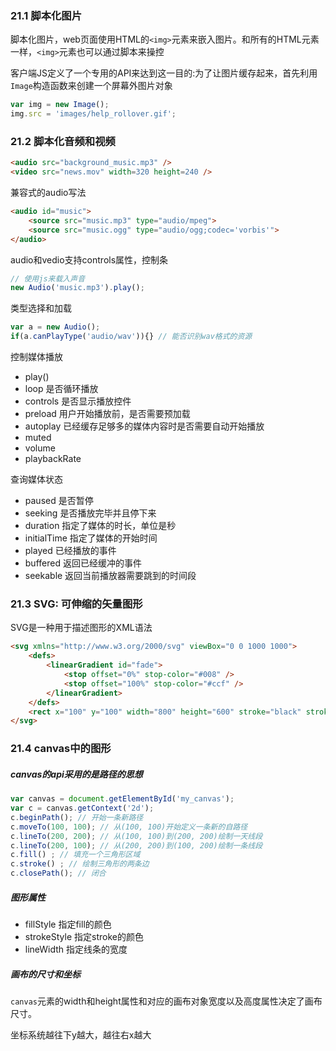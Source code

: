 ### 21.1 脚本化图片
脚本化图片，web页面使用HTML的`<img>`元素来嵌入图片。和所有的HTML元素一样，`<img>`元素也可以通过脚本来操控

客户端JS定义了一个专用的API来达到这一目的:为了让图片缓存起来，首先利用`Image`构造函数来创建一个屏幕外图片对象

```js
var img = new Image();
img.src = 'images/help_rollover.gif';
```

### 21.2 脚本化音频和视频

```html
<audio src="background_music.mp3" />
<video src="news.mov" width=320 height=240 />
```

兼容式的audio写法

```html
<audio id="music">
    <source src="music.mp3" type="audio/mpeg">
    <source src="music.ogg" type="audio/ogg;codec='vorbis'">
</audio>
```

audio和vedio支持controls属性，控制条

```js
// 使用js来载入声音
new Audio('music.mp3').play();
```

类型选择和加载

```js
var a = new Audio();
if(a.canPlayType('audio/wav')){} // 能否识别wav格式的资源
```

控制媒体播放
- play()
- loop 是否循环播放
- controls 是否显示播放控件
- preload 用户开始播放前，是否需要预加载
- autoplay 已经缓存足够多的媒体内容时是否需要自动开始播放
- muted
- volume
- playbackRate

查询媒体状态
- paused 是否暂停
- seeking 是否播放完毕并且停下来
- duration 指定了媒体的时长，单位是秒
- initialTime 指定了媒体的开始时间
- played 已经播放的事件
- buffered 返回已经缓冲的事件
- seekable 返回当前播放器需要跳到的时间段

### 21.3 SVG: 可伸缩的矢量图形
SVG是一种用于描述图形的XML语法

```html
<svg xmlns="http://www.w3.org/2000/svg" viewBox="0 0 1000 1000">
    <defs>
        <linearGradient id="fade">
            <stop offset="0%" stop-color="#008" />
            <stop offset="100%" stop-color="#ccf" />
        </linearGradient>
    </defs>
    <rect x="100" y="100" width="800" height="600" stroke="black" stroke-width="25" fill="url(#fade)" />
</svg>
```


### 21.4 canvas中的图形
##### canvas的api采用的是路径的思想

```js
var canvas = document.getElementById('my_canvas');
var c = canvas.getContext('2d');
c.beginPath(); // 开始一条新路径
c.moveTo(100, 100); // 从(100, 100)开始定义一条新的自路径
c.lineTo(200, 200); // 从(100, 100)到(200, 200)绘制一天线段
c.lineTo(200, 100); // 从(200, 200)到(100, 200)绘制一条线段
c.fill() ; // 填充一个三角形区域
c.stroke() ; // 绘制三角形的两条边
c.closePath(); // 闭合
```

##### 图形属性
- fillStyle 指定fill的颜色
- strokeStyle 指定stroke的颜色
- lineWidth 指定线条的宽度

##### 画布的尺寸和坐标
`canvas`元素的width和height属性和对应的画布对象宽度以及高度属性决定了画布尺寸。

坐标系统越往下y越大，越往右x越大